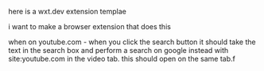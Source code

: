 here is a wxt.dev extension templae

i want to make a browser extension that does this

when on youtube.com - when you click the search button it should take the text in the search box and perform a search on google instead with site:youtube.com in the video tab. this should open on the same tab.f

